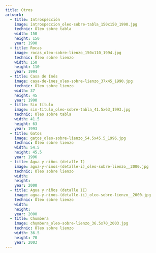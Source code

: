 ```yaml
---
title: Otros
artwork:
  - title: Introspección
    image: introspeccion_oleo-sobre-tabla_150x150_1990.jpg
    technic: Óleo sobre tabla
    width: 150
    height: 150
    year: 1990
  - title: Rocas
    image: rocas_oleo-sobre-lienzo_150x110_1994.jpg
    technic: Óleo sobre lienzo
    width: 150
    height: 110
    year: 1994
  - title: Casa de Inés
    image: casa-de-ines_oleo-sobre-lienzo_37x45_1990.jpg
    technic: Óleo sobre lienzo
    width: 37
    height: 45
    year: 1990
  - title: Sin título
    image: sin-titulo_oleo-sobre-tabla_41.5x63_1993.jpg
    technic: Óleo sobre tabla
    width: 41.5
    height: 63
    year: 1993
  - title: Gatos
    image: gatos_oleo-sobre-lienzo_54.5x45.5_1996.jpg
    technic: Óleo sobre lienzo
    width: 54.5
    height: 45.5
    year: 1996
  - title: Agua y niños (detalle I)
    image: agua-y-ninos-(detalle-i)_oleo-sobre-lienzo__2000.jpg
    technic: Óleo sobre lienzo
    width:
    height:
    year: 2000
  - title: Agua y niños (detalle II)
    image: agua-y-ninos-(detalle-ii)_oleo-sobre-lienzo__2000.jpg
    technic: Óleo sobre lienzo
    width:
    height:
    year: 2000
  - title: Chumbera
    image: chumbera_oleo-sobre-lienzo_36.5x70_2003.jpg
    technic: Óleo sobre lienzo
    width: 36.5
    height: 70
    year: 2003
---
```

